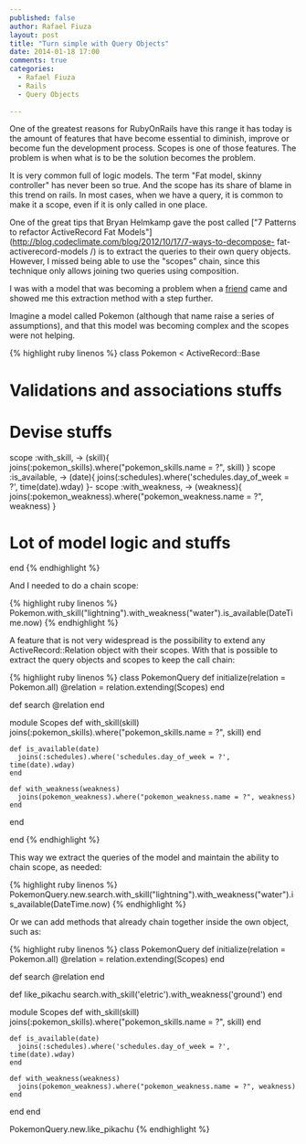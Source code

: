 ```yaml
---
published: false
author: Rafael Fiuza
layout: post
title: "Turn simple with Query Objects"
date: 2014-01-18 17:00
comments: true
categories:
  - Rafael Fiuza
  - Rails
  - Query Objects
  
---
```


One of the greatest reasons for RubyOnRails have this range it has today is the amount of features that have become essential to diminish, improve or become fun the development process.
Scopes is one of those features. The problem is when what is to be the solution becomes the problem.

<!--more-->

It is very common full of logic models. The term "Fat model, skinny controller" has never been so true. And the scope has its share of blame in this trend on rails. 
In most cases, when we have a query, it is common to make it a scope, even if it is only called in one place.

One of the great tips that Bryan Helmkamp gave the post called ["7 Patterns to refactor ActiveRecord Fat Models"](http://blog.codeclimate.com/blog/2012/10/17/7-ways-to-decompose- fat-activerecord-models /) is to extract the queries to their own query objects. However, I missed being able to use the "scopes" chain, since this technique only allows joining two queries using composition.

I was with a model that was becoming a problem when a [friend](https://twitter.com/maurogeorge) came and showed me this extraction method with a step further.

Imagine a model called Pokemon (although that name raise a series of assumptions), and that this model was becoming complex and the scopes were not helping.

{% highlight ruby linenos %}
class Pokemon < ActiveRecord::Base
  # Validations and associations stuffs

  # Devise stuffs

  scope :with_skill, -> (skill){ joins(:pokemon_skills).where("pokemon_skills.name = ?", skill) }
  scope :is_available, -> (date){ joins(:schedules).where('schedules.day_of_week = ?', time(date).wday) }-
  scope :with_weakness, -> (weakness){ joins(:pokemon_weakness).where("pokemon_weakness.name = ?", weakness) }

  # Lot of model logic and stuffs

end
{% endhighlight %}

And I needed to do a chain scope:

{% highlight ruby linenos %}
Pokemon.with_skill("lightning").with_weakness("water").is_available(DateTime.now)
{% endhighlight %}

A feature that is not very widespread is the possibility to extend any ActiveRecord::Relation object with their scopes. With that is possible to extract the query objects and scopes to keep the call chain:

{% highlight ruby linenos %}
class PokemonQuery
  def initialize(relation = Pokemon.all)
    @relation = relation.extending(Scopes)
  end

  def search
    @relation
  end

  module Scopes
    def with_skill(skill)
      joins(:pokemon_skills).where("pokemon_skills.name = ?", skill)
    end

    def is_available(date)
      joins(:schedules).where('schedules.day_of_week = ?', time(date).wday)
    end

    def with_weakness(weakness)
      joins(pokemon_weakness).where("pokemon_weakness.name = ?", weakness)      
    end
  end

end
{% endhighlight %}

This way we extract the queries of the model and maintain the ability to chain scope, as needed:

{% highlight ruby linenos %}
PokemonQuery.new.search.with_skill("lightning").with_weakness("water").is_available(DateTime.now)
{% endhighlight %}

Or we can add methods that already chain together inside the own object, such as:

{% highlight ruby linenos %}
class PokemonQuery
  def initialize(relation = Pokemon.all)
    @relation = relation.extending(Scopes)
  end

  def search
    @relation
  end

  def like_pikachu
    search.with_skill('eletric').with_weakness('ground')
  end

  module Scopes
    def with_skill(skill)
      joins(:pokemon_skills).where("pokemon_skills.name = ?", skill)
    end

    def is_available(date)
      joins(:schedules).where('schedules.day_of_week = ?', time(date).wday)
    end

    def with_weakness(weakness)
      joins(pokemon_weakness).where("pokemon_weakness.name = ?", weakness)      
    end
  end
end

PokemonQuery.new.like_pikachu
{% endhighlight %}

